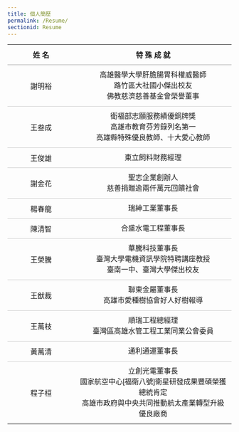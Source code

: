 ```yaml
---
title: 個人簡歷
permalink: /Resume/
sectionid: Resume
---
```


<table style="width: 100%; max-width: 800px; font-family: '微軟正黑體', Arial, sans-serif; border: none;">
  <tbody>
    <tr>
      <th style="width: 30%; text-align: center; padding: 10px; border: none; font-size: 16px;">姓 名</th>
      <th style="width: 70%; text-align: center; padding: 10px; border: none; font-size: 16px;">特 殊 成 就</th>
    </tr>
    <tr>
      <td style="text-align:center; vertical-align: middle; padding: 10px; border-top: 2px solid #ccc;border-bottom: 1px solid #ccc;">
        謝明裕
      </td>
      <td style="text-align: center; vertical-align: middle; line-height: 1.5; border-top: 2px solid #ccc;border-bottom: 1px solid #ccc; padding: 10px;">
        高雄醫學大學肝膽腸胃科權威醫師<br>
        路竹區大社國小傑出校友<br>
        佛教慈濟慈善基金會榮譽董事
      </td>
    </tr>
    <tr>
      <td style="text-align:center; vertical-align: middle; padding: 10px; border-bottom: 1px solid #ccc;">
        王叁成
      </td>
      <td style="text-align: center; vertical-align: middle; line-height: 1.5; border-bottom: 1px solid #ccc; padding: 10px;">
        衛福部志願服務績優銅牌獎<br>
        高雄市教育芬芳錄列名第一<br>
        高雄縣特殊優良教師、十大愛心教師
      </td>
    </tr>
    <tr>
      <td style="text-align:center; vertical-align: middle; padding: 10px; border-bottom: 1px solid #ccc;">
        王俊雄
      </td>
      <td style="text-align: center; vertical-align: middle; line-height: 1.5; border-bottom: 1px solid #ccc; padding: 10px;">
        東立飼料財務經理
      </td>
    </tr>
    <tr>
      <td style="text-align:center; vertical-align: middle; padding: 10px; border-bottom: 1px solid #ccc;">
        謝金花
      </td>
      <td style="text-align: center; vertical-align: middle; line-height: 1.5; border-bottom: 1px solid #ccc; padding: 10px;">
        聖志企業創辦人<br>
        慈善捐贈逾兩仟萬元回饋社會
      </td>
    </tr>
    <tr>
      <td style="text-align:center; vertical-align: middle; padding: 10px; border-bottom: 1px solid #ccc;">
        楊春龍
      </td>
      <td style="text-align: center; vertical-align: middle; line-height: 1.5; border-bottom: 1px solid #ccc; padding: 10px;">
        瑞紳工業董事長
      </td>
    </tr>
    <tr>
      <td style="text-align:center; vertical-align: middle; padding: 10px; border-bottom: 1px solid #ccc;">
        陳清智
      </td>
      <td style="text-align: center; vertical-align: middle; line-height: 1.5; border-bottom: 1px solid #ccc; padding: 10px;">
        合盛水電工程董事長
      </td>
    </tr>
    <tr>
      <td style="text-align:center; vertical-align: middle; padding: 10px; border-bottom: 1px solid #ccc;">
        王榮騰
      </td>
      <td style="text-align: center; vertical-align: middle; line-height: 1.5; border-bottom: 1px solid #ccc; padding: 10px;">
        華騰科技董事長<br>
        臺灣大學電機資訊學院特聘講座教授<br>
        臺南一中、臺灣大學傑出校友
      </td>
    </tr>
    <tr>
      <td style="text-align:center; vertical-align: middle; padding: 10px; border-bottom: 1px solid #ccc;">
        王猷裁
      </td>
      <td style="text-align: center; vertical-align: middle; line-height: 1.5; border-bottom: 1px solid #ccc; padding: 10px;">
        聯東金屬董事長<br>
        高雄市愛種樹協會好人好樹報導
      </td>
    </tr>
    <tr>
      <td style="text-align:center; vertical-align: middle; padding: 10px; border-bottom: 1px solid #ccc;">
        王萬枝
      </td>
      <td style="text-align: center; vertical-align: middle; line-height: 1.5; border-bottom: 1px solid #ccc; padding: 10px;">
        順瑞工程總經理<br>
        臺灣區高雄水管工程工業同業公會委員
      </td>
    </tr>
    <tr>
      <td style="text-align:center; vertical-align: middle; padding: 10px; border-bottom: 1px solid #ccc;">
        黃萬清
      </td>
      <td style="text-align: center; vertical-align: middle; line-height: 1.5; border-bottom: 1px solid #ccc; padding: 10px;">
        通利通運董事長
      </td>
    </tr>
    <tr>
      <td style="text-align:center; vertical-align: middle; padding: 10px; ">
        程子桓
      </td>
      <td style="text-align: center; vertical-align: middle; line-height: 1.5; padding: 10px;">
        立創光電董事長<br>
        國家航空中心[福衛八號]衛星研發成果豐碩榮獲總統肯定<br>
        高雄市政府與中央共同推動航太產業轉型升級優良廠商
      </td>
    </tr>
  </tbody>
</table>
